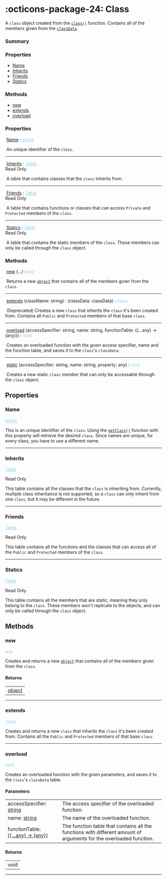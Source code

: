 <h1 class="api-header" markdown>
    <span class="api-icon" markdown>:octicons-package-24:</span>
    <span class="api-title">Class</span>
</h1>

A `class` object created from the [`class()`](../classFunctions/mainModule/class.md) function. Contains all of the members given from the [`classData`](../types/classData.md).

<div class="api-summary-list">
    <h3 style="api-summary-list-h3">Summary</h3>
    <div style="api-summary-section">
        <h3 style="api-summary-section-h3">Properties</h3>
        <div style="api-summary-section-list">
            <ul>
                <li><a href="#Name">Name</a></li>
                <li><a href="#Inherits">Inherits</a></li>
                <li><a href="#Friends">Friends</a></li>
                <li><a href="#Statics">Statics</a></li>
            </ul>
        </div>
    </div>
    <div style="api-summary-section">
        <h3 style="api-summary-section-h3">Methods</h3>
        <div style="api-summary-section-list">
            <ul>
                <li><a href="#new">new</a></li>
                <li><a href="#extends">extends</a></li>
                <li><a href="#overload">overload</a></li>
            </ul>
        </div>
    </div>
</div>

<!------------------------- PROPERTIES -------------------------!-->

<h3 markdown="1" class="apiReferenceSummaryTitle"> Properties </h3>

&nbsp;[Name](#name) : <a href="https://create.roblox.com/docs/luau/strings" style="color: lightskyblue;">string</a>

&nbsp;An unique identifier of the `class`.

----------------------

<div>&nbsp;<a href="#inherits">Inherits</a> : <a href="https://create.roblox.com/docs/luau/tables" style="color: lightskyblue;">Table</a><div class="apiReferenceAccessBox">Read Only</div></div>

&nbsp;A table that contains classes that the `class` inherits from.

----------------------

<div>&nbsp;<a href="#friends">Friends</a> : <a href="https://create.roblox.com/docs/luau/tables" style="color: lightskyblue;">Table</a><div class="apiReferenceAccessBox">Read Only</div></div>

&nbsp;A table that contains functions or classes that can access `Private` and `Protected` members of the `class`.

----------------------

<div>&nbsp;<a href="#statics">Statics</a> : <a href="https://create.roblox.com/docs/luau/tables" style="color: lightskyblue;">Table</a><div class="apiReferenceAccessBox">Read Only</div></div>

&nbsp;A table that contains the static members of the `class`. These members can only be called through the `class` object.

<!------------------------- METHODS -------------------------!-->

<h3 markdown="1" class="apiReferenceSummaryTitle"> Methods </h3>

&nbsp;[new](#new) (...) : <a style="color: lightskyblue;">any</a>

&nbsp;Returns a new [`object`](object.md) that contains all of the members given from the `class`.

----------------------

&nbsp;[extends](#extends) (className: string) : (classData: classData) : <a style="color: lightskyblue;">class</a>

&nbsp;(Deprecated) Creates a new `class` that inherits the `class` it's been created from. Contains all `Public` and `Protected` members of that base `class`.

----------------------

&nbsp;[overload](#overload) (accessSpecifier: string, name: string, functionTable: {(...any) -> (any)}) : <a style="color: lightskyblue;">void</a>

&nbsp;Creates an overloaded function with the given access specifier, name and the function table, and saves it to the `class`'s `classData`.

----------------------

&nbsp;[static](#overload) (accessSpecifier: string, name: string, property: any) : <a style="color: lightskyblue;">void</a>

&nbsp;Creates a new static `class` member that can only be accessable through the `class` object. 

## Properties

### Name 
<a href="https://create.roblox.com/docs/luau/strings" style="color: lightskyblue;">string</a>

This is an unique identifier of the `class`. Using the [`getClass()`](../classFunctions/mainModule/getClass.md) function with this property will retrieve the desired `class`. Since names are unique, for every class, you have to use a different name.

----------------------

### Inherits
<a href="https://create.roblox.com/docs/luau/tables" style="color: lightskyblue;">Table</a>
<div class="apiReferenceAccessBox" style="float: none">Read Only</div>

This table contains all the classes that the `class` is inheriting from. Currently, multiple class inheritance is not supported, so a `class` can only inherit from one `class`, but it may be different in the future.

----------------------

### Friends
<a href="https://create.roblox.com/docs/luau/tables" style="color: lightskyblue;">Table</a>
<div class="apiReferenceAccessBox" style="float: none">Read Only</div>

This table contains all the functions and the classes that can access all of the `Public` and `Protected` members of the `class`.

----------------------

### Statics
<a href="https://create.roblox.com/docs/luau/tables" style="color: lightskyblue;">Table</a>
<div class="apiReferenceAccessBox" style="float: none">Read Only</div>

This table contains all the members that are static, meaning they only belong to the `class`. These members won't replicate to the 
objects, and can only be called through the `class` object.

## Methods

### new
<a style="color: lightskyblue;">any</a>

Creates and returns a new [`object`](object.md) that contains all of the members given from the `class`.

#### Returns
<span markdown>
    <div class="md-typeset__table">
        <table>
            <tbody>
                <tr>
                    <td class="api-return-box"><a href="object.md">object</a></td>
                </tr>
            </tbody>
        </table>
    </div>
</div>

----------------------

### extends
<a style="color: lightskyblue;">class</a>

Creates and returns a new `class` that inherits the `class` it's been created from. Contains all the `Public` and `Protected` members of that base `class`. 

----------------------

### overload
<a style="color: lightskyblue;">void</a>

Creates an overloaded function with the given parameters, and saves it to the `class`'s `classData` table.

#### Parameters
<span markdown>
    <div class="md-typeset__table">
        <table>
            <tbody>
                <tr>
                    <td class="api-param-highlight">accessSpecifier: <a href="https://create.roblox.com/docs/luau/strings">string</a></td>
                    <td>The access specifier of the overloaded function.</td>
                </tr>
                <tr>
                    <td class="api-param-highlight">name: <a href="https://create.roblox.com/docs/luau/strings">string</a></td>
                    <td>The name of the overloaded function.</td>
                </tr>
                <tr>
                    <td class="api-param-highlight">functionTable: <a href="https://create.roblox.com/docs/luau/tables">{(...any) -> (any)}</a></td>
                    <td>The function table that contains all the functions with different amount of arguments for the overloaded function.</td>
                </tr>
            </tbody>
        </table>
    </div>
</span>

#### Returns
<span markdown>
    <div class="md-typeset__table">
        <table>
            <tbody>
                <tr>
                    <td class="api-return-box">void</td>
                </tr>
            </tbody>
        </table>
    </div>
</div>

----------------------
<!--
### static
<a style="color: lightskyblue;">void</a>

Creates a new static member with the given parameters, and saves it to the `class`'s `Statics` table. These members do not replicate to the objects, as they belong to the `class`. 

#### Parameters
<span markdown>
    <div class="md-typeset__table">
        <table>
            <tbody>
                <tr>
                    <td class="api-param-highlight">accessSpecifier: <a href="https://create.roblox.com/docs/luau/strings">string</a></td>
                    <td>The access specifier of the static member.</td>
                </tr>
                <tr>
                    <td class="api-param-highlight">name: <a href="https://create.roblox.com/docs/luau/strings">string</a></td>
                    <td>The name of the static member.</td>
                </tr>
                <tr>
                    <td class="api-param-highlight">property: <a href="https://create.roblox.com/docs/luau/type-checking#types">any</a></td>
                    <td>The property that will be saved to the static member. This property can then be accessed through indexing the <code>class</code> with the member name, such as: <code>class.memberName.property</code>. (Or <code>class.memberName.p</code>)</td>
                </tr>
            </tbody>
        </table>
    </div>
</span>

#### Returns
<span markdown>
    <div class="md-typeset__table">
        <table>
            <tbody>
                <tr>
                    <td class="api-return-box">void</td>
                </tr>
            </tbody>
        </table>
    </div>
</div>
-->